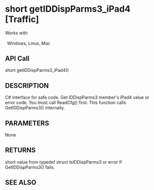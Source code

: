# short getIDDispParms3_iPad4 [Traffic]

Works with <p class="s1" style="padding-top: 2pt;padding-left: 5pt;text-indent: 0pt;text-align: left;"><a name="bookmark260">&zwnj;</a>Windows, Linux, Mac</p>

## API Call
short getIDDispParms3_iPad4()
## DESCRIPTION
C# interface for safe code. Get IDDispParms3 member&#39;s iPad4 value or error code. You must call ReadCfg() first. This function calls GetIDDispParms3() internally.

## PARAMETERS
None

## RETURNS
short value from typedef struct tsIDDispParms3 or error if GetIDDispParms3() fails.

## SEE ALSO

